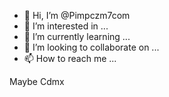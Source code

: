 - 👋 Hi, I’m @Pimpczm7com
- 👀 I’m interested in ...
- 🌱 I’m currently learning ...
- 💞️ I’m looking to collaborate on ...
- 📫 How to reach me ...

<!---
Pimpczm7com/Pimpczm7com is a ✨ special ✨ repository because its `README.md` (this file) appears on your GitHub profile.
You can click the Preview link to take a look at your changes.
--->
Maybe Cdmx
